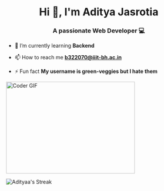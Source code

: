 <h1 align="center">Hi 👋, I'm Aditya Jasrotia</h1>
<h3 align="center">A passionate Web Developer 💻</h3>

- 🌱 I’m currently learning **Backend**

<!-- - 👨‍💻 All of my projects are available <a href='https://github.com/green-veggies/Projects_webdev'>here</a> -->
<!-- [https://github.com/green-veggies/Projects_webdev](https://github.com/green-veggies/Projects_webdev)  -->
- 📫 How to reach me **b322070@iiit-bh.ac.in**

- ⚡ Fun fact **My username is green-veggies but I hate them**
<!--<h2> My badges <img src = "https://media.giphy.com/media/3orifgYbnsq43eFsdO/giphy.gif" width="50"> </h2>



[![Google CyberSecurity Certificate](https://images.credly.com/size/100x100/images/0bf0f2da-a699-4c82-82e2-56dcf1f2e1c7/image.png)]
[![An image of @greenveggies's Holopin badges, which is a link to view their full Holopin profile](https://holopin.me/greenveggies)](https://holopin.io/@greenveggies)







  <br> -->
<img alt="Coder GIF" height=250 width=350 src="https://cdn.dribbble.com/users/1187836/screenshots/6539429/programer.gif" />
</br>
<!--
<h3 align="left">Connect with me:</h3>
<p align="left">

# 🌐 Socials:
  
[![Instagram](https://img.shields.io/badge/Instagram-%23E4405F.svg?logo=Instagram&logoColor=white)](https://instagram.com/__aditya.js) [![LinkedIn](https://img.shields.io/badge/LinkedIn-%230077B5.svg?logo=linkedin&logoColor=white)](https://www.linkedin.com/in/adityajasrotia/)
<br>
<hr>


# 💻 Tech Stack:

<div align=center>
  
[![My Skills](https://skillicons.dev/icons?i=bootstrap,c,cpp,css,figma,git,github,html,js,jquery,mysql,netlify,react,tailwind)](https://skillicons.dev)

<div align=center> -->

  ![Adityaa's Streak](https://github-readme-streak-stats.herokuapp.com/?user=green-veggies&theme=vue-dark&hide_border=false)
</div>


